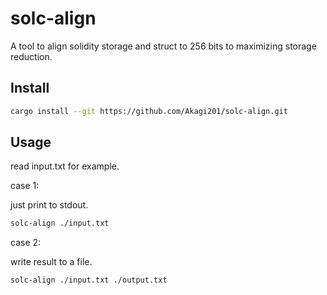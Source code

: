 # solc-align

A tool to align solidity storage and struct to 256 bits to maximizing storage reduction.

## Install

```sh
cargo install --git https://github.com/Akagi201/solc-align.git
```

## Usage

read input.txt for example.

case 1:

just print to stdout.

```sh
solc-align ./input.txt
```

case 2:

write result to a file.

```sh
solc-align ./input.txt ./output.txt
```
